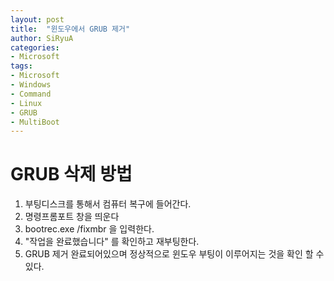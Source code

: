 ```yaml
---
layout: post
title:  "윈도우에서 GRUB 제거"
author: SiRyuA
categories:
- Microsoft
tags:
- Microsoft
- Windows
- Command
- Linux
- GRUB
- MultiBoot
---
```


# GRUB 삭제 방법
1. 부팅디스크를 통해서 컴퓨터 복구에 들어간다.
2. 명령프롬포트 창을 띄운다
3. bootrec.exe /fixmbr 을 입력한다.
4. "작업을 완료했습니다" 를 확인하고 재부팅한다.
5. GRUB 제거 완료되어있으며 정상적으로 윈도우 부팅이 이루어지는 것을 확인 할 수 있다.
